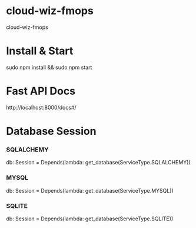 # cloud-wiz-fmops
cloud-wiz-fmops

# Install & Start
sudo npm install && sudo npm start

# Fast API Docs
http://localhost:8000/docs#/

# Database Session
### SQLALCHEMY
db: Session = Depends(lambda: get_database(ServiceType.SQLALCHEMY))

### MYSQL
db: Session = Depends(lambda: get_database(ServiceType.MYSQL))

### SQLITE
db: Session = Depends(lambda: get_database(ServiceType.SQLITE))

